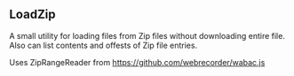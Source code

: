 ## LoadZip

A small utility for loading files from Zip files without downloading entire file.
Also can list contents and offests of Zip file entries.

Uses ZipRangeReader from https://github.com/webrecorder/wabac.js

